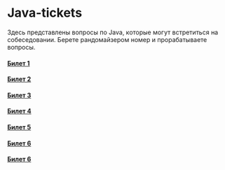 # Java-tickets

Здесь представлены вопросы по Java, которые могут встретиться на собеседовании. Берете рандомайзером номер и прорабатываете вопросы.

#### [Билет 1](https://github.com/perfectInt/java-tickets/blob/main/ticket_1.md)
#### [Билет 2](https://github.com/perfectInt/java-tickets/blob/main/ticket_2.md)
#### [Билет 3](https://github.com/perfectInt/java-tickets/blob/main/ticket_3.md)
#### [Билет 4](https://github.com/perfectInt/java-tickets/blob/main/ticket_4.md)
#### [Билет 5](https://github.com/perfectInt/java-tickets/blob/main/ticket_5.md)
#### [Билет 6](https://github.com/perfectInt/java-tickets/blob/main/ticket_6.md)
#### [Билет 6](https://github.com/perfectInt/java-tickets/blob/main/ticket_7.md)
